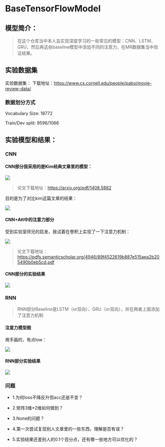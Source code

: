 # BaseTensorFlowModel
## 模型简介：
>在这个仓库当中本人旨实现深度学习的一些常见的模型：CNN、LSTM、GRU，然后再这些baseline模型中添加不同的注意力，在MR数据集当中验证结果。
## 实验数据集
实验数据集：
下载地址：https://www.cs.cornell.edu/people/pabo/movie-review-data/

### 数据划分方式
Vocabulary Size: 18772

Train/Dev split: 9596/1066


## 实验模型和结果：
### CNN
#### CNN部分我采用的是Kim经典文章里的模型：

![](https://github.com/DataZwer/BaseTensorFlowModel/tree/master/image/kim_cnn.PNG)

>论文下载地址：https://arxiv.org/pdf/1408.5882

目的是为了对比kim这篇文章的结果：

![](https://github.com/DataZwer/BaseTensorFlowModel/tree/master/image/cnn_res.PNG)


#### CNN+Att中的注意力部分
受到实验室师兄的启发，我试着在卷积上实现了一下注意力机制：

![](https://github.com/DataZwer/BaseTensorFlowModel/tree/master/image/cnn_att_formal.PNG)

>论文下载地址：https://pdfs.semanticscholar.org/4946/89f4522619b887e515aea2b205490b0eb5cd.pdf

#### CNN部分的实验结果

![](https://github.com/DataZwer/BaseTensorFlowModel/tree/master/image/cnn_res.PNG)

### RNN
> RNN部分Baseline是LSTM（or双向）、GRU（or双向），并在两者上面添加了注意力机制

#### 注意力模型图

用手画的，有点low：

![](https://github.com/DataZwer/BaseTensorFlowModel/tree/master/image/cnn_att_model.PNG)

#### RNN部分实验结果

![](https://github.com/DataZwer/BaseTensorFlowModel/tree/master/image/rnn_res.PNG)

### 问题

* 1.为何loss不降反升但acc还是不变？

* 2.矩阵3维*2维如何做到？

* 3.None的问题？

* 4.第一次尝试复现别人文章里的一些东西，理解是否有误？

* 5.实验结果还差别人的0.1个百分点，还有哪一些地方可以优化的？




